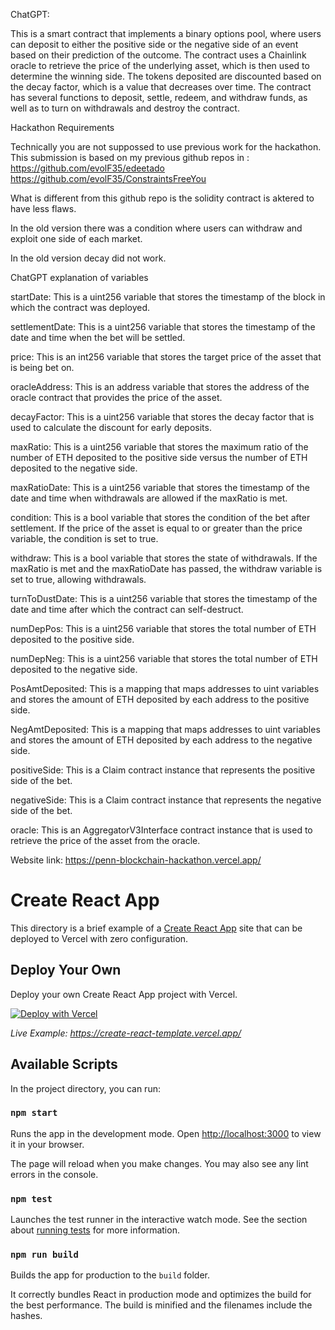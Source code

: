 ChatGPT: 

This is a smart contract that implements a binary options pool, where users can deposit to either the positive side or the negative side of an event based on their prediction of the outcome. The contract uses a Chainlink oracle to retrieve the price of the underlying asset, which is then used to determine the winning side. The tokens deposited are discounted based on the decay factor, which is a value that decreases over time. The contract has several functions to deposit, settle, redeem, and withdraw funds, as well as to turn on withdrawals and destroy the contract.

Hackathon Requirements

Technically you are not suppossed to use previous work for the hackathon. 
This submission is based on my previous github repos in :
https://github.com/evolF35/edeetado
https://github.com/evolF35/ConstraintsFreeYou


What is different from this github repo is the solidity contract is 
aktered to have less flaws. 

In the old version there was a condition where users can withdraw and exploit 
one side of each market.

In the old version decay did not work. 

ChatGPT explanation of variables

startDate: This is a uint256 variable that stores the timestamp of the block in which the contract was deployed.

settlementDate: This is a uint256 variable that stores the timestamp of the date and time when the bet will be settled.

price: This is an int256 variable that stores the target price of the asset that is being bet on.

oracleAddress: This is an address variable that stores the address of the oracle contract that provides the price of the asset.

decayFactor: This is a uint256 variable that stores the decay factor that is used to calculate the discount for early deposits.

maxRatio: This is a uint256 variable that stores the maximum ratio of the number of ETH deposited to the positive side versus the number of ETH deposited to the negative side.

maxRatioDate: This is a uint256 variable that stores the timestamp of the date and time when withdrawals are allowed if the maxRatio is met.

condition: This is a bool variable that stores the condition of the bet after settlement. If the price of the asset is equal to or greater than the price variable, the condition is set to true.

withdraw: This is a bool variable that stores the state of withdrawals. If the maxRatio is met and the maxRatioDate has passed, the withdraw variable is set to true, allowing withdrawals.

turnToDustDate: This is a uint256 variable that stores the timestamp of the date and time after which the contract can self-destruct.

numDepPos: This is a uint256 variable that stores the total number of ETH deposited to the positive side.

numDepNeg: This is a uint256 variable that stores the total number of ETH deposited to the negative side.

PosAmtDeposited: This is a mapping that maps addresses to uint variables and stores the amount of ETH deposited by each address to the positive side.

NegAmtDeposited: This is a mapping that maps addresses to uint variables and stores the amount of ETH deposited by each address to the negative side.

positiveSide: This is a Claim contract instance that represents the positive side of the bet.

negativeSide: This is a Claim contract instance that represents the negative side of the bet.

oracle: This is an AggregatorV3Interface contract instance that is used to retrieve the price of the asset from the oracle.


Website link: 
https://penn-blockchain-hackathon.vercel.app/



# Create React App

This directory is a brief example of a [Create React App](https://github.com/facebook/create-react-app) site that can be deployed to Vercel with zero configuration.

## Deploy Your Own

Deploy your own Create React App project with Vercel.

[![Deploy with Vercel](https://vercel.com/button)](https://vercel.com/new/clone?repository-url=https://github.com/vercel/vercel/tree/main/examples/create-react-app&template=create-react-app)

_Live Example: https://create-react-template.vercel.app/_

## Available Scripts

In the project directory, you can run:

### `npm start`

Runs the app in the development mode. Open [http://localhost:3000](http://localhost:3000) to view it in your browser.

The page will reload when you make changes. You may also see any lint errors in the console.

### `npm test`

Launches the test runner in the interactive watch mode. See the section about [running tests](https://facebook.github.io/create-react-app/docs/running-tests) for more information.

### `npm run build`

Builds the app for production to the `build` folder.

It correctly bundles React in production mode and optimizes the build for the best performance. The build is minified and the filenames include the hashes.